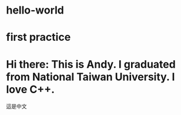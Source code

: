 # hello-world
first practice
===
Hi there:
This is Andy.
I graduated from National Taiwan University.
I love C++.
===
這是中文

